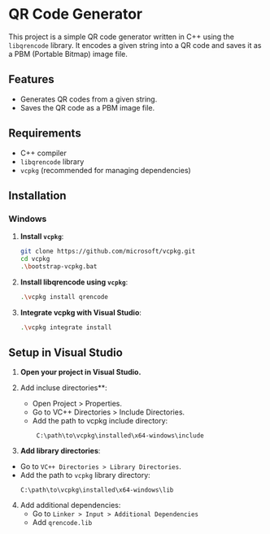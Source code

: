 # QR Code Generator

This project is a simple QR code generator written in C++ using the `libqrencode` library. It encodes a given string into a QR code and saves it as a PBM (Portable Bitmap) image file.

## Features

- Generates QR codes from a given string.
- Saves the QR code as a PBM image file.

## Requirements

- C++ compiler
- `libqrencode` library
- `vcpkg` (recommended for managing dependencies)

## Installation

### Windows

1. **Install `vcpkg`**:
   ```sh
   git clone https://github.com/microsoft/vcpkg.git
   cd vcpkg
   .\bootstrap-vcpkg.bat
2. **Install libqrencode using `vcpkg`**:
     ```sh
     .\vcpkg install qrencode
3. **Integrate vcpkg with Visual Studio**:
     ```sh
     .\vcpkg integrate install

## Setup in Visual Studio

1. **Open your project in Visual Studio.**

2. Add incluse directories**:
   - Open Project > Properties.
   - Go to VC++ Directories > Include Directories.
   - Add the path to vcpkg include directory:
     ```vbnet
      C:\path\to\vcpkg\installed\x64-windows\include

3. **Add library directories**:
  - Go to `VC++ Directories > Library Directories`.
  - Add the path to `vcpkg` library directory:
    ```vbnet
    C:\path\to\vcpkg\installed\x64-windows\lib

4. Add additional dependencies:
   - Go to `Linker > Input > Additional Dependencies`
   - Add `qrencode.lib` 
